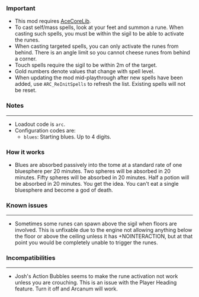 ### Important
- This mod requires [AceCoreLib](https://gitlab.com/accensi/hd-addons/acecorelib).
- To cast self/mass spells, look at your feet and summon a rune. When casting such spells, you must be within the sigil to be able to activate the runes.
- When casting targeted spells, you can only activate the runes from behind. There is an angle limit so you cannot cheese runes from behind a corner.
- Touch spells require the sigil to be within 2m of the target.
- Gold numbers denote values that change with spell level.
- When updating the mod mid-playthrough after new spells have been added, use `ARC_ReInitSpells` to refresh the list. Existing spells will not be reset.

### Notes
---
- Loadout code is `arc`.
- Configuration codes are:
	- `blues`: Starting blues. Up to 4 digits.

### How it works
- Blues are absorbed passively into the tome at a standard rate of one bluesphere per 20 minutes. Two spheres will be absorbed in 20 minutes. Fifty spheres will be absorbed in 20 minutes. Half a potion will be absorbed in 20 minutes. You get the idea. You can't eat a single bluesphere and become a god of death.

### Known issues
---
- Sometimes some runes can spawn above the sigil when floors are involved. This is unfixable due to the engine not allowing anything below the floor or above the ceiling unless it has +NOINTERACTION, but at that point you would be completely unable to trigger the runes.

### Incompatibilities
---
- Josh's Action Bubbles seems to make the rune activation not work unless you are crouching. This is an issue with the Player Heading feature. Turn it off and Arcanum will work.